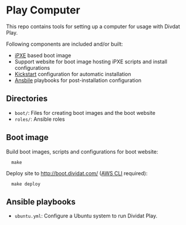 # Play Computer

This repo contains tools for setting up a computer for usage with Divdat Play.

Following components are included and/or built:

-   [iPXE](http://ipxe.org/) based boot image
-   Support website for boot image hosting iPXE scripts and install configurations
-   [Kickstart](https://access.redhat.com/documentation/en-US/Red_Hat_Enterprise_Linux/6/html/Installation_Guide/ch-kickstart2.html) configuration for automatic installation
-   [Ansbile](https://www.ansible.com/) playbooks for post-installation configuration

## Directories

-   `boot/`: Files for creating boot images and the boot website
-   `roles/`: Ansible roles

## Boot image

Build boot images, scripts and configurations for boot website:

      make

Deploy site to <http://boot.dividat.com/> ([AWS CLI](https://aws.amazon.com/cli/) required):

      make deploy

## Ansible playbooks

-   `ubuntu.yml`: Configure a Ubuntu system to run Dividat Play.
